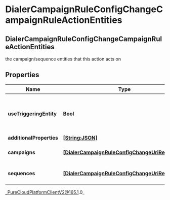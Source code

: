 # DialerCampaignRuleConfigChangeCampaignRuleActionEntities

## DialerCampaignRuleConfigChangeCampaignRuleActionEntities
the campaign/sequence entities that this action acts on

## Properties

|Name | Type | Description | Notes|
|------------ | ------------- | ------------- | -------------|
| **useTriggeringEntity** | **Bool** | Whether this action should act on the entity that triggered it | [optional] |
| **additionalProperties** | [**[String:JSON]**](JSON) |  | [optional] |
| **campaigns** | [**[DialerCampaignRuleConfigChangeUriReference]**]([DialerCampaignRuleConfigChangeUriReference]) | A list of campaignIds to act on | [optional] |
| **sequences** | [**[DialerCampaignRuleConfigChangeUriReference]**]([DialerCampaignRuleConfigChangeUriReference]) | A list of sequenceIds to act on | [optional] |



_PureCloudPlatformClientV2@165.1.0_
